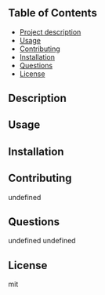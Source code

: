 
# 

## Table of Contents 
- [Project description](#Description)
- [Usage](#Usage)
- [Contributing](#Contributing)
- [Installation](#Installation)
- [Questions](#Questions)
- [License](#License)

## Description


## Usage


## Installation


## Contributing
undefined

## Questions
undefined
undefined

## License
mit
        